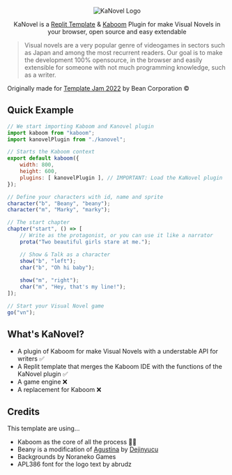 <p align="center">
	<img src="https://imgur.com/g5mjs4C.png" alt="KaNovel Logo" align="center">
	<p align="center">
		KaNovel is a <a href="https://replit.com">Replit Template</a> & <a href="https://kaboomjs.com">Kaboom</a> Plugin for make Visual Novels in your browser, open source and easy extendable
	</p>
</p>

> Visual novels are a very popular genre of videogames in sectors such as Japan and among the most recurrent readers.
> Our goal is to make the development 100% opensource, in the browser and easily extensible for someone with not much programming knowledge, such as a writer.

Originally made for [Template Jam 2022](https://blog.replit.com/template-jam) by Bean Corporation ©️

## Quick Example
```js 
// We start importing Kaboom and Kanovel plugin
import kaboom from "kaboom";
import kanovelPlugin from "./kanovel";

// Starts the Kaboom context
export default kaboom({
	width: 800,
	height: 600,
	plugins: [ kanovelPlugin ], // IMPORTANT: Load the KaNovel plugin
});

// Define your characters with id, name and sprite
character("b", "Beany", "beany");
character("m", "Marky", "marky");

// The start chapter 
chapter("start", () => [
	// Write as the protagonist, or you can use it like a narrator
	prota("Two beautiful girls stare at me.");

	// Show & Talk as a character
	show("b", "left");
	char("b", "Oh hi baby");
 
	show("m", "right");
	char("m", "Hey, that's my line!");
]);

// Start your Visual Novel game
go("vn");
```

## What's KaNovel?
* A plugin of Kaboom for make Visual Novels with a understable API for writers ✅
* A Replit template that merges the Kaboom IDE with the functions of the KaNovel plugin ✅
* A game engine ❌
* A replacement for Kaboom ❌

## Credits
This template are using...

* Kaboom as the core of all the process 🕵🏻
* Beany is a modification of [Agustina](https://dejinyucu.itch.io/agustina-visual-novel-sprite) by [Dejinyucu](dejinyucu.itch.io)
* Backgrounds by Noraneko Games
* APL386 font for the logo text by abrudz